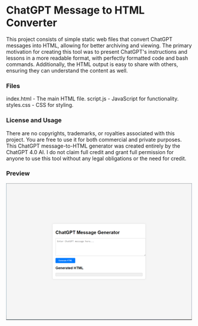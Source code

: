 # ChatGPT Message to HTML Converter
This project consists of simple static web files that convert ChatGPT messages into HTML, allowing for better archiving and viewing. The primary motivation for creating this tool was to present ChatGPT's instructions and lessons in a more readable format, with perfectly formatted code and bash commands. Additionally, the HTML output is easy to share with others, ensuring they can understand the content as well.

### Files
index.html - The main HTML file.
script.js - JavaScript for functionality.
styles.css - CSS for styling.

### License and Usage
There are no copyrights, trademarks, or royalties associated with this project. You are free to use it for both commercial and private purposes. This ChatGPT message-to-HTML generator was created entirely by the ChatGPT 4.0 AI. I do not claim full credit and grant full permission for anyone to use this tool without any legal obligations or the need for credit.

### Preview

![Preview](images/Capture.PNG)
